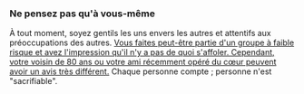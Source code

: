 ### Ne pensez pas qu'à vous-même

À tout moment, soyez gentils les uns envers les autres et attentifs aux préoccupations des autres. [Vous faites peut-être partie d'un groupe à faible risque et avez l'impression qu'il n'y a pas de quoi s'affoler. Cependant, votre voisin de 80 ans ou votre ami récemment opéré du cœur peuvent avoir un avis très différent.](https://twitter.com/kakape/status/1235318985429782532) Chaque personne compte ; personne n'est "sacrifiable".
